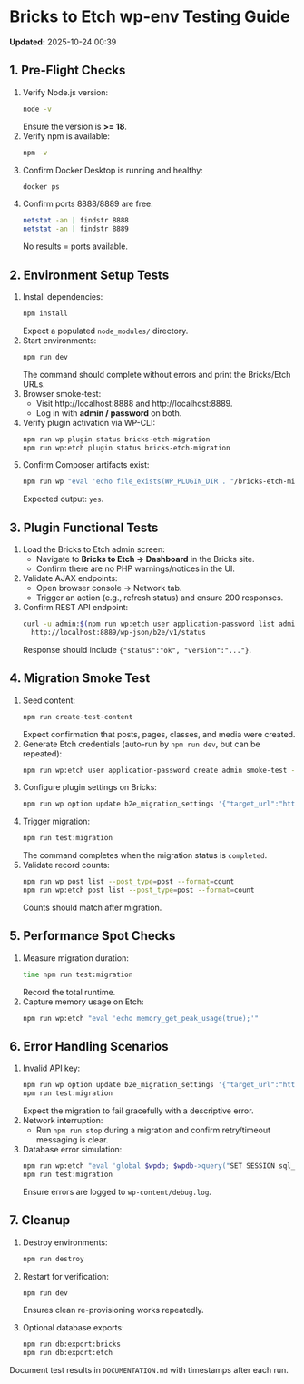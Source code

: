 # Bricks to Etch wp-env Testing Guide

**Updated:** 2025-10-24 00:39

## 1. Pre-Flight Checks

1. Verify Node.js version:
   ```bash
   node -v
   ```
   Ensure the version is **>= 18**.
2. Verify npm is available:
   ```bash
   npm -v
   ```
3. Confirm Docker Desktop is running and healthy:
   ```bash
   docker ps
   ```
4. Confirm ports 8888/8889 are free:
   ```bash
   netstat -an | findstr 8888
   netstat -an | findstr 8889
   ```
   No results = ports available.

## 2. Environment Setup Tests

1. Install dependencies:
   ```bash
   npm install
   ```
   Expect a populated `node_modules/` directory.
2. Start environments:
   ```bash
   npm run dev
   ```
   The command should complete without errors and print the Bricks/Etch URLs.
3. Browser smoke-test:
   - Visit http://localhost:8888 and http://localhost:8889.
   - Log in with **admin / password** on both.
4. Verify plugin activation via WP-CLI:
   ```bash
   npm run wp plugin status bricks-etch-migration
   npm run wp:etch plugin status bricks-etch-migration
   ```
5. Confirm Composer artifacts exist:
   ```bash
   npm run wp "eval 'echo file_exists(WP_PLUGIN_DIR . "/bricks-etch-migration/vendor/autoload.php") ? "yes" : "no";'"
   ```
   Expected output: `yes`.

## 3. Plugin Functional Tests

1. Load the Bricks to Etch admin screen:
   - Navigate to **Bricks to Etch → Dashboard** in the Bricks site.
   - Confirm there are no PHP warnings/notices in the UI.
2. Validate AJAX endpoints:
   - Open browser console → Network tab.
   - Trigger an action (e.g., refresh status) and ensure 200 responses.
3. Confirm REST API endpoint:
   ```bash
   curl -u admin:$(npm run wp:etch user application-password list admin --silent -- --fields=password --format=csv | tail -n +2) \
     http://localhost:8889/wp-json/b2e/v1/status
   ```
   Response should include `{"status":"ok", "version":"..."}`.

## 4. Migration Smoke Test

1. Seed content:
   ```bash
   npm run create-test-content
   ```
   Expect confirmation that posts, pages, classes, and media were created.
2. Generate Etch credentials (auto-run by `npm run dev`, but can be repeated):
   ```bash
   npm run wp:etch user application-password create admin smoke-test --porcelain
   ```
3. Configure plugin settings on Bricks:
   ```bash
   npm run wp option update b2e_migration_settings '{"target_url":"http://localhost:8889","api_username":"admin","api_key":"<app-password>"}'
   ```
4. Trigger migration:
   ```bash
   npm run test:migration
   ```
   The command completes when the migration status is `completed`.
5. Validate record counts:
   ```bash
   npm run wp post list --post_type=post --format=count
   npm run wp:etch post list --post_type=post --format=count
   ```
   Counts should match after migration.

## 5. Performance Spot Checks

1. Measure migration duration:
   ```bash
   time npm run test:migration
   ```
   Record the total runtime.
2. Capture memory usage on Etch:
   ```bash
   npm run wp:etch "eval 'echo memory_get_peak_usage(true);'"
   ```

## 6. Error Handling Scenarios

1. Invalid API key:
   ```bash
   npm run wp option update b2e_migration_settings '{"target_url":"http://localhost:8889","api_username":"admin","api_key":"invalid"}'
   npm run test:migration
   ```
   Expect the migration to fail gracefully with a descriptive error.
2. Network interruption:
   - Run `npm run stop` during a migration and confirm retry/timeout messaging is clear.
3. Database error simulation:
   ```bash
   npm run wp:etch "eval 'global $wpdb; $wpdb->query("SET SESSION sql_mode='STRICT_ALL_TABLES'");'"
   npm run test:migration
   ```
   Ensure errors are logged to `wp-content/debug.log`.

## 7. Cleanup

1. Destroy environments:
   ```bash
   npm run destroy
   ```
2. Restart for verification:
   ```bash
   npm run dev
   ```
   Ensures clean re-provisioning works repeatedly.

3. Optional database exports:
   ```bash
   npm run db:export:bricks
   npm run db:export:etch
   ```

Document test results in `DOCUMENTATION.md` with timestamps after each run.
